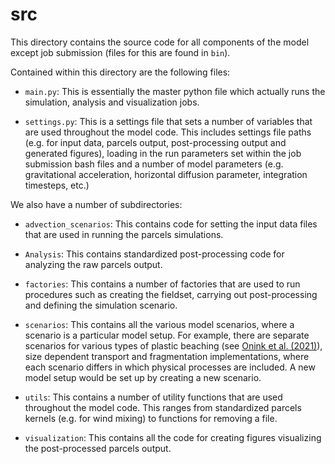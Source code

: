 # src

This directory contains the source code for all components of the model except job submission
(files for this are found in `bin`).

Contained within this directory are the following files:

- `main.py`: This is essentially the master python file which actually runs the simulation, analysis and visualization
  jobs.

- `settings.py`: This is a settings file that sets a number of variables that are used throughout the model code. This
  includes settings file paths (e.g. for input data, parcels output, post-processing output and generated figures),
  loading in the run parameters set within the job submission bash files and a number of model parameters (e.g.
  gravitational acceleration, horizontal diffusion parameter, integration timesteps, etc.)

We also have a number of subdirectories:

- `advection_scenarios`: This contains code for setting the input data files that are used in running the parcels
  simulations.

- `Analysis`: This contains standardized post-processing code for analyzing the raw parcels output.

- `factories`: This contains a number of factories that are used to run procedures such as creating the fieldset,
carrying out post-processing and defining the simulation scenario.
  
- `scenarios`: This contains all the various model scenarios, where a scenario is a particular model setup. For example,
  there are separate scenarios for various types of plastic beaching 
  (see [Onink et al. (2021)](https://doi.org/10.1088/1748-9326/abecbd)), size dependent transport and fragmentation
  implementations, where each scenario differs in which physical processes are included. A new model setup would be set 
  up by creating a new scenario.
  
- `utils`: This contains a number of utility functions that are used throughout the model code. This ranges from 
  standardized parcels kernels (e.g. for wind mixing) to functions for removing a file.
  
- `visualization`: This contains all the code for creating figures visualizing the post-processed parcels output.